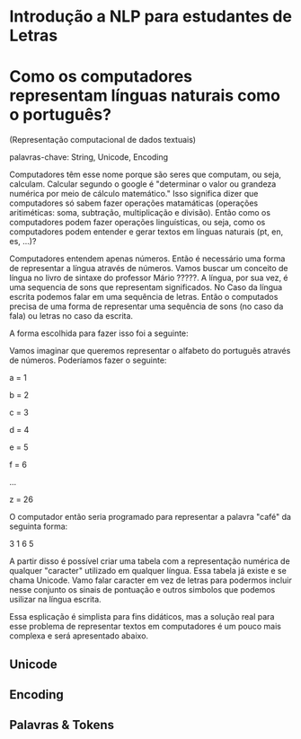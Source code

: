 # Introdução a NLP para estudantes de Letras

# Como os computadores representam línguas naturais como o português?
(Representação computacional de dados textuais)

palavras-chave: String, Unicode, Encoding

Computadores têm esse nome porque são seres que computam, ou seja, calculam. Calcular segundo o google é "determinar o valor ou grandeza numérica por meio de cálculo matemático." Isso significa dizer que computadores só sabem fazer operações matamáticas (operações aritiméticas: soma, subtração, multiplicação e divisão). Então como os computadores podem fazer operações linguísticas, ou seja, como os computadores podem entender e gerar textos em línguas naturais (pt, en, es, ...)?

Computadores entendem apenas números. Então é necessário uma forma de representar a língua através de números.
Vamos buscar um conceito de língua no livro de sintaxe do professor Mário ?????.
A língua, por sua vez, é uma sequencia de sons que representam significados. No Caso da língua escrita podemos falar em uma sequência de letras. Então o computados precisa de uma forma de representar uma sequência de sons (no caso da fala) ou letras no caso da escrita.

A forma escolhida para fazer isso foi a seguinte:

Vamos imaginar que queremos representar o alfabeto do português através de números. Poderíamos fazer o seguinte:

a = 1

b = 2

c = 3

d = 4

e = 5

f = 6

...

z = 26

O computador então seria programado para representar a palavra "café" da seguinta forma:

3 1 6 5

A partir disso é possível criar uma tabela com a representação numérica de qualquer "caracter" utilizado em qualquer língua. Essa tabela já existe e se chama Unicode. Vamo falar caracter em vez de letras para podermos incluir nesse conjunto os sinais de pontuação e outros simbolos que podemos usilizar na língua escrita.

Essa esplicação é simplista para fins didáticos, mas a solução real para esse problema de representar textos em computadores é um pouco mais complexa e será apresentado abaixo.

## Unicode

## Encoding

## Palavras & Tokens